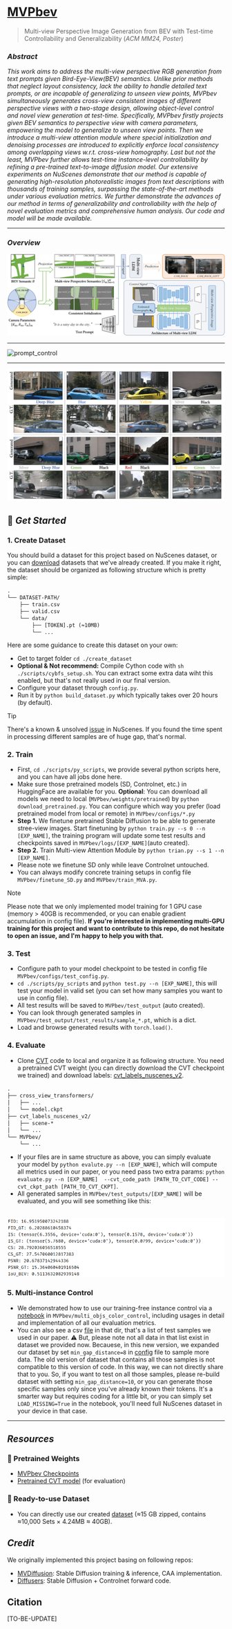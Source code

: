 # [MVPbev](dummy_paper_link)
> Multi-view Perspective Image Generation from BEV with Test-time Controllability and Generalizability (*ACM MM24, Poster*)

### *Abstract*
*This work aims to address the multi-view perspective RGB generation from text prompts given Bird-Eye-View(BEV) 
semantics. Unlike prior methods that neglect layout consistency, lack the ability to handle detailed text prompts,
or are incapable of generalizing to unseen view points, MVPbev simultaneously generates cross-view consistent 
images of different perspective views with a two-stage design, allowing object-level control and novel view 
generation at test-time. Specifically, MVPbev firstly projects given BEV semantics to perspective view with 
camera parameters, empowering the model to generalize to unseen view points. Then we introduce a multi-view 
attention module where special initialization and denoising processes are introduced to explicitly enforce local 
consistency among overlapping views w.r.t. cross-view homography. Last but not the least, MVPbev further allows 
test-time instance-level controllability by refining a pre-trained text-to-image diffusion model. Our extensive 
experiments on NuScenes demonstrate that our method is capable of generating high-resolution photorealistic images
from text descriptions with thousands of training samples, surpassing the state-of-the-art methods under various 
evaluation metrics. We further demonstrate the advances of our method in terms of generalizability and 
controllability with the help of novel evaluation metrics and comprehensive human analysis. Our code and model 
will be made available.*

------------------------

### *Overview*
<img src='assets/images/main.png'    alt="main"/>

------------------------

<img src='assets/images/fixed_bev_prompt_control.png'  alt="prompt_control"/>

-----------------------
<img src='assets/images/color_control_results.jpg'  alt="obj_control"/>

## 🔮 *Get Started*
### 1. Create Dataset
You should build a dataset for this project based on NuScenes dataset, or you can [download](#resources) datasets that we've already created.
If you make it right, the dataset should be organized as following structure which is pretty simple:

```
.
└── DATASET-PATH/
    ├── train.csv
    ├── valid.csv
    └── data/
        ├── [TOKEN].pt (≈10MB)
        └── ...
```
Here are some guidance to create this dataset on your own:
- Get to target folder `cd ./create_dataset`
- **Optional & Not recommend:** Compile Cython code with `sh ./scripts/cybfs_setup.sh`. You can extract some extra data 
wiht this enabled, but that's not really used in our final version.
- Configure your dataset through `config.py`.
- Run it by `python build_dataset.py` which typically takes over 20 hours (by default). 

> [!TIP]
> There's a known & unsolved [issue](https://github.com/nutonomy/nuscenes-devkit/issues/1018) in NuScenes. If you found the time 
spent in processing different samples are of huge gap, that's normal.

### 2. Train
- First, `cd ./scripts/py_scripts`, we provide several python scripts here, and you can have all jobs done here.
- Make sure those pretrained models (SD, Controlnet, etc.) in HuggingFace are available for you. **Optional**: You can 
download all models we need to local (`MVPbev/weights/pretrained`) by `python download_pretrained.py`. You can configure 
which way you prefer (load pretrained model from local or remote) in `MVPbev/configs/*.py`
- **Step 1.** We finetune pretrained Stable Diffusion to be able to generate stree-view images. Start finetuning by 
`python train.py --s 0 --n [EXP_NAME]`, the training program will update some test results and checkpoints saved in 
`MVPbev/logs/[EXP_NAME]`(auto created). 
- **Step 2.** Train Multi-view Attention Module by `python trian.py --s 1 --n [EXP_NAME]`.
- Please note we finetune SD only while leave Controlnet untouched.
- You can always modify concrete training setups in config file `MVPbev/finetune_SD.py` and `MVPbev/train_MVA.py`.
> [!NOTE]
> Please note that we only implemented model training for 1 GPU case (memory > 40GB is recommended, or you can enable gradient 
accumulation in config file). **If you're interested in implementing multi-GPU training for this project and want to contribute
to this repo, do not hesitate to open an issue, and I'm happy to help you with that.**
### 3. Test
- Configure path to your model checkpoint to be tested in config file `MVPbev/configs/test_config.py`.
- `cd ./scripts/py_scripts` and `python test.py --n [EXP_NAME]`, this will test your model in valid set (you can set how 
many samples you want to use in config file).
- All test results will be saved to `MVPbev/test_output` (auto created).
- You can look through generated samples in `MVPbev/test_output/test_results/sample_*.pt`, which is a dict.
- Load and browse generated results with `torch.load()`.

### 4. Evaluate
- Clone [CVT](https://github.com/bradyz/cross_view_transformers) code to local and organize it as following structure. 
You need a pretrained CVT weight (you can directly download the CVT checkpoint we trained) and download labels: 
[cvt_labels_nuscenes_v2](https://www.cs.utexas.edu/~bzhou/cvt/cvt_labels_nuscenes.tar.gz).
```
.
├── cross_view_transformers/
│   ├── ...
│   └── model.ckpt
├── cvt_labels_nuscenes_v2/
│   ├── scene-*
│   └── ...
└── MVPbev/
    └── ...
```
- If your files are in same structure as above, you can simply evaluate your model by `python evalute.py --n [EXP_NAME]`, 
which will compute all metrics used in our paper, or you need pass two extra params: `python evaluate.py --n [EXP_NAME] 
--cvt_code_path [PATH_TO_CVT_CODE] --cvt_ckpt_path [PATH_TO_CVT_CKPT]`.
- All generated samples in `MVPbev/test_outputs/[EXP_NAME]` will be evaluated, and you will see something like this:

&emsp; <img src='assets/images/eval_result.png' width="600"  alt="eval_results"/>

### 5. Multi-instance Control
- We demonstrated how to use our training-free instance control via a [notebook](multi_objs_color_control/multi_obj_control.ipynb)
in `MVPbev/multi_objs_color_control`, including usages in detail and implementation of all our evaluation metrics.
- You can also see a csv [file](multi_objs_color_control/selected_views.csv) in that dir, that's a list of test samples
we used in our paper. ⚠️ But, please note not all data in that list exist in dataset we provided now. Becauese, in this new version, we
expanded our dataset by set `min_gap_distance=8` in [config](create_dataset/config.py) file to sample more data. The old version of dataset that
contains all those samples is not compatible to this version of code. In this way, we can not directly share that to you. So, if you want to test on
all those samples, please re-build dataset with setting `min_gap_distance=10`, or you can generate those specific samples only since you've
already known their tokens. It's a smarter way but requires coding for a little bit, or you can simply set `LOAD_MISSING=True` in the notebook, you'll
need full NuScenes dataset in your device in that case.

-----------------------------
## *Resources*
### 📑 Pretrained Weights

- [MVPbev Checkpoints](https://mega.nz/folder/KIsGjZQC#HCblF2a-3O_OBiJ1m5vThQ)
- [Pretrained CVT model](https://mega.nz/folder/bNcFnSzJ#STMbFa1uM0V-iC5d-f_Upg) (for evaluation)

### 👜 Ready-to-use Dataset

- You can directly use our created [dataset](https://sharedby.blomp.com/yE2FCo)
(≈15 GB zipped, contains ≈10,000 Sets × 4.24MB ≈ 40GB).

## *Credit*
We originally implemented this project basing on following repos:
- [MVDiffusion](https://github.com/Tangshitao/MVDiffusion): Stable Diffusion training & inference, CAA implementation.
- [Diffusers](https://github.com/huggingface/diffusers): Stable Diffusion + Controlnet forward code.
## Citation
[TO-BE-UPDATE]
